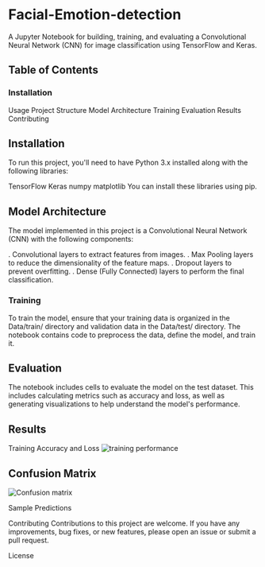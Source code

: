 # Facial-Emotion-detection
A Jupyter Notebook for building, training, and evaluating a Convolutional Neural Network (CNN) for image classification using TensorFlow and Keras.

## Table of Contents
### Installation
Usage
Project Structure
Model Architecture
Training
Evaluation
Results
Contributing

## Installation
To run this project, you'll need to have Python 3.x installed along with the following libraries:

TensorFlow
Keras
numpy
matplotlib
You can install these libraries using pip.

## Model Architecture
The model implemented in this project is a Convolutional Neural Network (CNN) with the following components:

. Convolutional layers to extract features from images.
. Max Pooling layers to reduce the dimensionality of the feature maps.
. Dropout layers to prevent overfitting.
. Dense (Fully Connected) layers to perform the final classification.
### Training
To train the model, ensure that your training data is organized in the Data/train/ directory and validation data in the Data/test/ directory. The notebook contains code to preprocess the data, define the model, and train it.

## Evaluation
The notebook includes cells to evaluate the model on the test dataset. This includes calculating metrics such as accuracy and loss, as well as generating visualizations to help understand the model's performance.

## Results
Training Accuracy and Loss
![training performance](https://github.com/ahmad9022032/Facial-Emotion-detection/assets/94382791/fd60efed-4fb2-439c-95fa-3a3d954d2674)

## Confusion Matrix
![Confusion matrix](https://github.com/ahmad9022032/Facial-Emotion-detection/assets/94382791/2d3948ad-4351-4f73-853d-f422394ba70f)

Sample Predictions

Contributing
Contributions to this project are welcome. If you have any improvements, bug fixes, or new features, please open an issue or submit a pull request.

License
